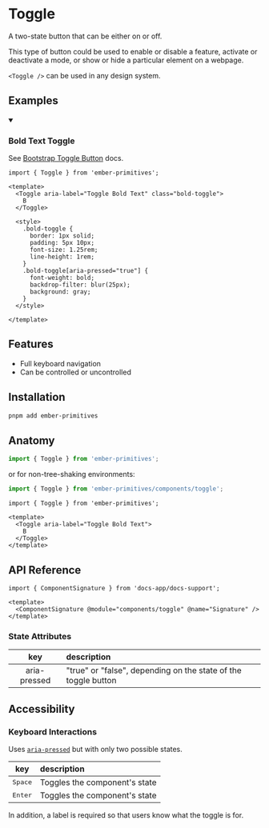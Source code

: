 # Toggle

A two-state button that can be either on or off.

This type of button could be used to enable or disable a feature, activate or deactivate a mode, or show or hide a particular element on a webpage.

`<Toggle />` can be used in any design system.

## Examples


<details open><summary><h3>Bold Text Toggle</h3></summary>


See [Bootstrap Toggle Button](https://getbootstrap.com/docs/5.3/forms/checks-radios/#toggle-buttons) docs.

```gjs live preview
import { Toggle } from 'ember-primitives';

<template>
  <Toggle aria-label="Toggle Bold Text" class="bold-toggle">
    B
  </Toggle>

  <style>
    .bold-toggle {
      border: 1px solid;
      padding: 5px 10px;
      font-size: 1.25rem;
      line-height: 1rem;
    }
    .bold-toggle[aria-pressed="true"] {
      font-weight: bold;
      backdrop-filter: blur(25px);
      background: gray;
    }
  </style>
  
</template>
```

</details>

## Features 

* Full keyboard navigation 
* Can be controlled or uncontrolled


## Installation 

```bash 
pnpm add ember-primitives
```

## Anatomy

```js 
import { Toggle } from 'ember-primitives';
```

or for non-tree-shaking environments:
```js 
import { Toggle } from 'ember-primitives/components/toggle';
```


```gjs 
import { Toggle } from 'ember-primitives';

<template>
  <Toggle aria-label="Toggle Bold Text">
    B
  </Toggle>
</template>
```


## API Reference

```gjs live no-shadow
import { ComponentSignature } from 'docs-app/docs-support';

<template>
  <ComponentSignature @module="components/toggle" @name="Signature" />
</template>
```

### State Attributes

| key | description |  
| :---: | :----------- |  
| aria-pressed | "true" or "false", depending on the state of the toggle button |  


## Accessibility


### Keyboard Interactions

Uses [`aria-pressed`](https://www.w3.org/TR/wai-aria-1.2/#aria-pressed) but with only two possible states.


| key | description |  
| :---: | :----------- |  
| <kbd>Space</kbd> | Toggles the component's state |  
| <kbd>Enter</kbd> | Toggles the component's state |  

In addition, a label is required so that users know what the toggle is for.
